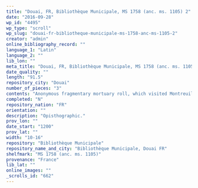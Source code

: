 ```yaml
---
title: "Douai, FR, Bibliothèque Municipale, MS 1758 (anc. ms. 1105) 2"
date: "2016-09-28"
wp_id: "4495"
wp_type: "scroll"
wp_slug: "douai-fr-bibliotheque-municipale-ms-1758-anc-ms-1105-2"
creator: "admin"
online_bibliography_record: ""
language_1: "Latin"
language_2: ""
lib_lon: ""
meta_title: "Douai, FR, Bibliothèque Municipale, MS 1758 (anc. ms. 1105) 2"
date_quality: ""
length: "91.5"
repository_city: "Douai"
number_of_pieces: "3"
contents: "Anonymous fragmentary mortuary roll, which visited Montreuil, Rouen, Jumièges, Paris, Compiègne, and Noyon."
completed: "N"
repository_nation: "FR"
orientation: ""
description: "Opisthographic."
prov_lon: ""
date_start: "1200"
prov_lat: ""
width: "10-16"
repository: "Bibliothèque Municipale"
repository_name_and_city: "Bibliothèque Municipale, Douai FR"
shelfmark: "MS 1758 (anc. ms. 1105)"
provenance: "France"
lib_lat: ""
online_images: ""
_scrolls_id: "662"
---
```



